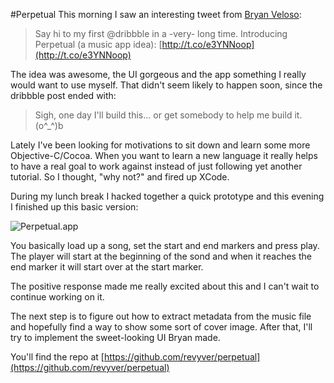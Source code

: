 #Perpetual
This morning I saw an interesting tweet from [Bryan Veloso](http://avalonstar.com):

>Say hi to my first @dribbble in a -very- long time. Introducing Perpetual (a music app idea): 
[http://t.co/e3YNNoop](http://t.co/e3YNNoop)

The idea was awesome, the UI gorgeous and the app something I really would want to use myself. That didn't seem likely to happen soon, since the dribbble post ended with:

> Sigh, one day I'll build this... or get somebody to help me build it. (o^_^)b

Lately I've been looking for motivations to sit down and learn some more Objective-C/Cocoa. When you want to learn a new language it really helps to have a real goal to work against instead of just following yet another tutorial. So I thought, "why not?" and fired up XCode.

During my lunch break I hacked together a quick prototype and this evening I finished up this basic version:

![Perpetual.app](http://i.imgur.com/xNpY8.png)

You basically load up a song, set the start and end markers and press play. The player will start at the beginning of the sond and when it reaches the end marker it will start over at the start marker.

The positive response made me really excited about this and I can't wait to continue working on it.

The next step is to figure out how to extract metadata from the music file and hopefully find a way to show some sort of cover image. After that, I'll try to implement the sweet-looking UI Bryan made.

You'll find the repo at [https://github.com/revyver/perpetual](https://github.com/revyver/perpetual) 